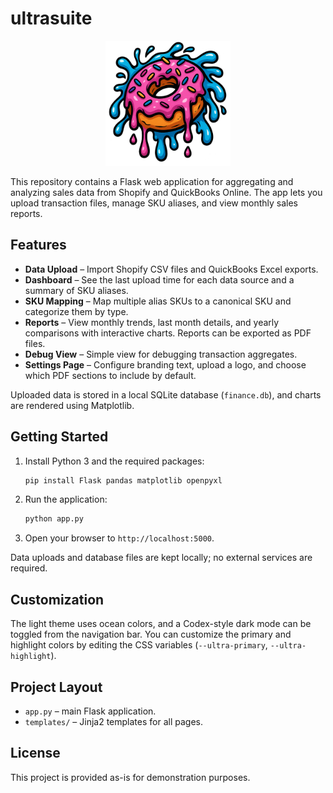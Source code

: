 # ultrasuite

<p align="center">
  <img src="./ultrasuite-logo.png" alt="ultrasuite logo" width="200">
</p>

This repository contains a Flask web application for aggregating and analyzing sales data from Shopify and QuickBooks Online. The app lets you upload transaction files, manage SKU aliases, and view monthly sales reports.

## Features

- **Data Upload** – Import Shopify CSV files and QuickBooks Excel exports.
- **Dashboard** – See the last upload time for each data source and a summary of SKU aliases.
- **SKU Mapping** – Map multiple alias SKUs to a canonical SKU and categorize them by type.
- **Reports** – View monthly trends, last month details, and yearly comparisons with interactive charts. Reports can be exported as PDF files.
- **Debug View** – Simple view for debugging transaction aggregates.
- **Settings Page** – Configure branding text, upload a logo, and choose which PDF sections to include by default.

Uploaded data is stored in a local SQLite database (`finance.db`), and charts are rendered using Matplotlib.

## Getting Started

1. Install Python 3 and the required packages:
   ```bash
   pip install Flask pandas matplotlib openpyxl
   ```
2. Run the application:
   ```bash
   python app.py
   ```
3. Open your browser to `http://localhost:5000`.

Data uploads and database files are kept locally; no external services are required.

## Customization

The light theme uses ocean colors, and a Codex-style dark mode can be toggled
from the navigation bar. You can customize the primary and highlight colors by editing the
CSS variables (`--ultra-primary`, `--ultra-highlight`).

## Project Layout

- `app.py` – main Flask application.
- `templates/` – Jinja2 templates for all pages.

## License

This project is provided as-is for demonstration purposes.
